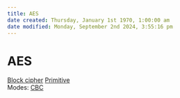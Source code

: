 ```yaml
---  
title: AES  
date created: Thursday, January 1st 1970, 1:00:00 am  
date modified: Monday, September 2nd 2024, 3:55:16 pm  
---  
```

# AES  
[Block cipher](./Block_cipher.md) [Primitive](./Primitive.md)  
Modes: [CBC](./CBC.md)